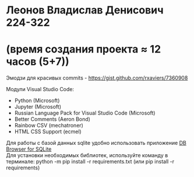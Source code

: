 # Леонов Владислав Денисович 224-322    
# (время создания проекта ≈ 12 часов (5+7))   

Эмодзи для красивых commits - https://gist.github.com/rxaviers/7360908

Модули Visual Studio Code:
- Python (Microsoft)
- Jupyter (Microsoft)
- Russian Language Pack for Visual Studio Code (Microsoft)
- Better Comments (Aeron Bond)
- Rainbow CSV (mechatroner)
- HTML CSS Support (ecmel)


Для работы с базой данных sqlite удобно использовать приложение [DB Browser for SQLite](https://sqlitebrowser.org/dl/)      
Для установки необходимых библиотек, используйте команду в терминале: python -m pip install -r requirements.txt (или pip install -r requirements)     
